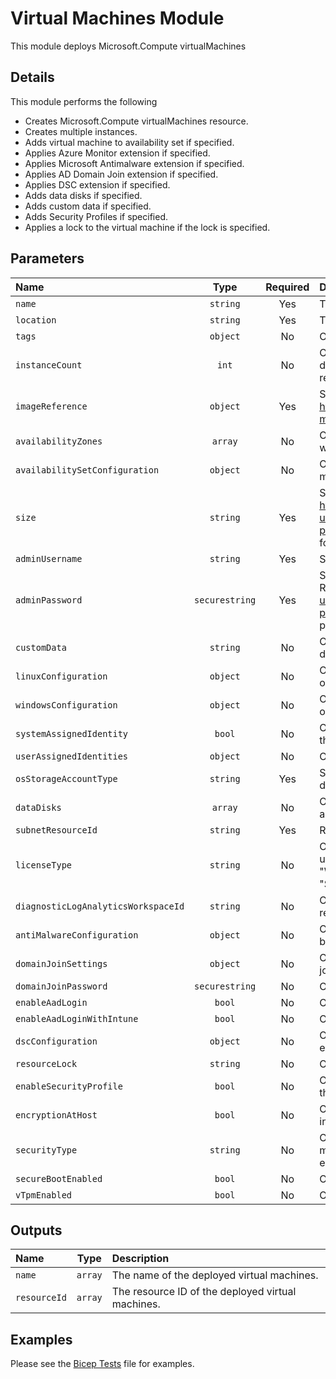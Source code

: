 # Virtual Machines Module

This module deploys Microsoft.Compute virtualMachines

## Details

This module performs the following

- Creates Microsoft.Compute virtualMachines resource.
- Creates multiple instances.
- Adds virtual machine to availability set if specified.
- Applies Azure Monitor extension if specified.
- Applies Microsoft Antimalware extension if specified.
- Applies AD Domain Join extension if specified.
- Applies DSC extension if specified.
- Adds data disks if specified.
- Adds custom data if specified.
- Adds Security Profiles if specified.
- Applies a lock to the virtual machine if the lock is specified.

## Parameters

| Name                                | Type           | Required | Description                                                                                                                                                                                                                       |
| :---------------------------------- | :------------: | :------: | :-------------------------------------------------------------------------------------------------------------------------------------------------------------------------------------------------------------------------------- |
| `name`                              | `string`       | Yes      | The resource name.                                                                                                                                                                                                                |
| `location`                          | `string`       | Yes      | The geo-location where the resource lives.                                                                                                                                                                                        |
| `tags`                              | `object`       | No       | Optional. Resource tags.                                                                                                                                                                                                          |
| `instanceCount`                     | `int`          | No       | Optional. Number of virtual machine instances to deploy. Digit ## (e.g. 07) will be appended to the resource name if more than one instance is deployed.                                                                          |
| `imageReference`                    | `object`       | Yes      | Specifies information about the image to use. Refer to https://learn.microsoft.com/en-us/azure/virtual-machines/windows/cli-ps-findimage for values.                                                                              |
| `availabilityZones`                 | `array`        | No       | Optional. A list of availability zones denoting the zone in which the virtual machine should be deployed.                                                                                                                         |
| `availabilitySetConfiguration`      | `object`       | No       | Optional. The availability set configuration for the virtual machine. Not required if availabilityZones is set.                                                                                                                   |
| `size`                              | `string`       | Yes      | Specifies the size of the virtual machine. Refer to https://learn.microsoft.com/en-us/azure/templates/microsoft.compute/virtualmachines?pivots=deployment-language-bicep#hardwareprofile for values.                              |
| `adminUsername`                     | `string`       | Yes      | Specifies the name of the administrator account.                                                                                                                                                                                  |
| `adminPassword`                     | `securestring` | Yes      | Specifies the password of the administrator account. Refer to https://docs.microsoft.com/en-us/azure/templates/microsoft.compute/virtualmachines?pivots=deployment-language-bicep#osprofile for password complexity requirements. |
| `customData`                        | `string`       | No       | Optional. Specifies a base-64 encoded string of custom data.                                                                                                                                                                      |
| `linuxConfiguration`                | `object`       | No       | Optional. Specifies the Linux operating system settings on the virtual machine.                                                                                                                                                   |
| `windowsConfiguration`              | `object`       | No       | Optional. Specifies Windows operating system settings on the virtual machine.                                                                                                                                                     |
| `systemAssignedIdentity`            | `bool`         | No       | Optional. Enables system assigned managed identity on the resource.                                                                                                                                                               |
| `userAssignedIdentities`            | `object`       | No       | Optional. The ID(s) to assign to the resource.                                                                                                                                                                                    |
| `osStorageAccountType`              | `string`       | Yes      | Specifies the storage account type for the os managed disk.                                                                                                                                                                       |
| `dataDisks`                         | `array`        | No       | Optional. Specifies the parameters that are used to add a data disk to a virtual machine.                                                                                                                                         |
| `subnetResourceId`                  | `string`       | Yes      | Resource ID of the virtual machine subnet.                                                                                                                                                                                        |
| `licenseType`                       | `string`       | No       | Optional. Specifies that the image or disk that is being used was licensed on-premises. Accepted values "Windows_Client", "Windows_Server", "RHEL_BYOS" or "SLES_BYOS".                                                           |
| `diagnosticLogAnalyticsWorkspaceId` | `string`       | No       | Optional. Log analytics workspace resource id. Only required to enable VM Diagnostics.                                                                                                                                            |
| `antiMalwareConfiguration`          | `object`       | No       | Optional. Microsoft antimalware configuration. Will not be installed if left blank.                                                                                                                                               |
| `domainJoinSettings`                | `object`       | No       | Optional. Domain join configuration. Will not be domain joined if left blank.                                                                                                                                                     |
| `domainJoinPassword`                | `securestring` | No       | Optional. Password for the domain join user account.                                                                                                                                                                              |
| `enableAadLogin`                    | `bool`         | No       | Optional. Enable AAD login extension for VM.                                                                                                                                                                                      |
| `enableAadLoginWithIntune`          | `bool`         | No       | Optional. Enable Microsoft Intune for VM.                                                                                                                                                                                         |
| `dscConfiguration`                  | `object`       | No       | Optional. Desired state configuration. Will not be executed if left blank.                                                                                                                                                        |
| `resourceLock`                      | `string`       | No       | Optional. Specify the type of resource lock.                                                                                                                                                                                      |
| `enableSecurityProfile`             | `bool`         | No       | Optional. Enables the Security related profile settings for the virtual machine. Only supported on Gen 2 VMs.                                                                                                                     |
| `encryptionAtHost`                  | `bool`         | No       | Optional. Enable the encryption for all the disks including Resource/Temp disk at host itself.                                                                                                                                    |
| `securityType`                      | `string`       | No       | Optional. Specifies the SecurityType of the virtual machine. It has to be set to any specified value to enable UefiSettings.                                                                                                      |
| `secureBootEnabled`                 | `bool`         | No       | Optional. Enable secure boot on the virtual machine.                                                                                                                                                                              |
| `vTpmEnabled`                       | `bool`         | No       | Optional. Enable vTPM on the virtual machine.                                                                                                                                                                                     |

## Outputs

| Name         | Type    | Description                                       |
| :----------- | :-----: | :------------------------------------------------ |
| `name`       | `array` | The name of the deployed virtual machines.        |
| `resourceId` | `array` | The resource ID of the deployed virtual machines. |

## Examples

Please see the [Bicep Tests](test/main.test.bicep) file for examples.